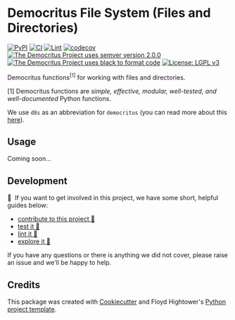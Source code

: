 # Democritus File System (Files and Directories)

[![PyPI](https://img.shields.io/pypi/v/d8s-file-system.svg)](https://pypi.python.org/pypi/d8s-file-system)
[![CI](https://github.com/democritus-project/d8s-file-system/workflows/CI/badge.svg)](https://github.com/democritus-project/d8s-file-system/actions)
[![Lint](https://github.com/democritus-project/d8s-file-system/workflows/Lint/badge.svg)](https://github.com/democritus-project/d8s-file-system/actions)
[![codecov](https://codecov.io/gh/democritus-project/d8s-file-system/branch/main/graph/badge.svg?token=V0WOIXRGMM)](https://codecov.io/gh/democritus-project/d8s-file-system)
[![The Democritus Project uses semver version 2.0.0](https://img.shields.io/badge/-semver%20v2.0.0-22bfda)](https://semver.org/spec/v2.0.0.html)
[![The Democritus Project uses black to format code](https://img.shields.io/badge/code%20style-black-000000.svg)](https://github.com/psf/black)
[![License: LGPL v3](https://img.shields.io/badge/License-LGPL%20v3-blue.svg)](https://choosealicense.com/licenses/lgpl-3.0/)

Democritus functions<sup>[1]</sup> for working with files and directories.

[1] Democritus functions are <i>simple, effective, modular, well-tested, and well-documented</i> Python functions.

We use `d8s` as an abbreviation for `democritus` (you can read more about this [here](https://github.com/democritus-project/roadmap#what-is-d8s)).

## Usage

Coming soon...

## Development

👋 &nbsp;If you want to get involved in this project, we have some short, helpful guides below:

- [contribute to this project 🥇][contributing]
- [test it 🧪][local-dev]
- [lint it 🧹][local-dev]
- [explore it 🔭][local-dev]

If you have any questions or there is anything we did not cover, please raise an issue and we'll be happy to help.

## Credits

This package was created with [Cookiecutter](https://github.com/audreyr/cookiecutter) and Floyd Hightower's [Python project template](https://github.com/fhightower-templates/python-project-template).

[contributing]: https://github.com/democritus-project/.github/blob/main/CONTRIBUTING.md#contributing-a-pr-
[local-dev]: https://github.com/democritus-project/.github/blob/main/CONTRIBUTING.md#local-development-

